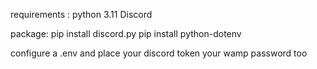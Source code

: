 requirements : 
python 3.11
Discord


package:
pip install discord.py 
pip install python-dotenv


configure a .env and place 
your discord token
your wamp password too
